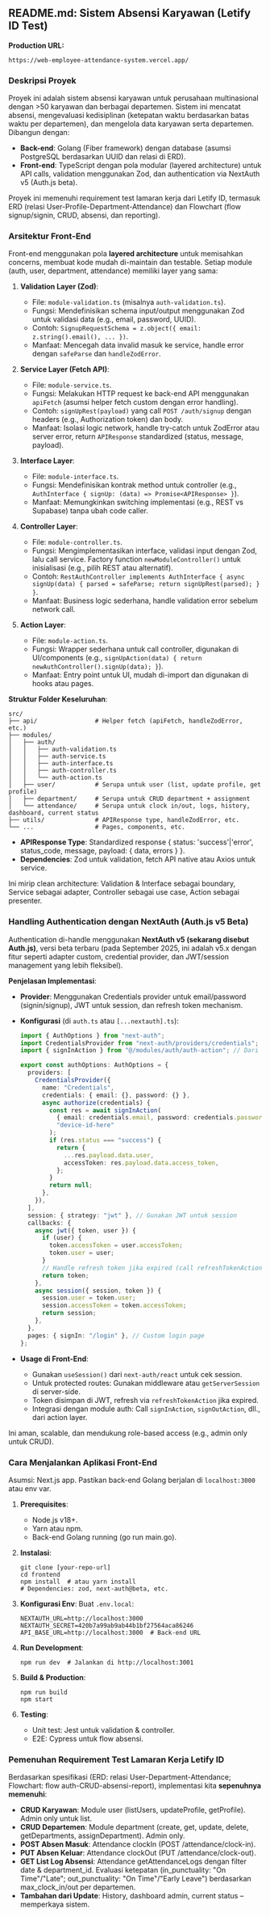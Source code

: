 ## README.md: Sistem Absensi Karyawan (Letify ID Test)

**Production URL:**

```
https://web-employee-attendance-system.vercel.app/
```

### Deskripsi Proyek

Proyek ini adalah sistem absensi karyawan untuk perusahaan multinasional dengan >50 karyawan dan berbagai departemen. Sistem ini mencatat absensi, mengevaluasi kedisiplinan (ketepatan waktu berdasarkan batas waktu per departemen), dan mengelola data karyawan serta departemen. Dibangun dengan:

- **Back-end**: Golang (Fiber framework) dengan database (asumsi PostgreSQL berdasarkan UUID dan relasi di ERD).
- **Front-end**: TypeScript dengan pola modular (layered architecture) untuk API calls, validation menggunakan Zod, dan authentication via NextAuth v5 (Auth.js beta).

Proyek ini memenuhi requirement test lamaran kerja dari Letify ID, termasuk ERD (relasi User-Profile-Department-Attendance) dan Flowchart (flow signup/signin, CRUD, absensi, dan reporting).

### Arsitektur Front-End

Front-end menggunakan pola **layered architecture** untuk memisahkan concerns, membuat kode mudah di-maintain dan testable. Setiap module (auth, user, department, attendance) memiliki layer yang sama:

1. **Validation Layer (Zod)**:

   - File: `module-validation.ts` (misalnya `auth-validation.ts`).
   - Fungsi: Mendefinisikan schema input/output menggunakan Zod untuk validasi data (e.g., email, password, UUID).
   - Contoh: `SignupRequestSchema = z.object({ email: z.string().email(), ... })`.
   - Manfaat: Mencegah data invalid masuk ke service, handle error dengan `safeParse` dan `handleZodError`.

2. **Service Layer (Fetch API)**:

   - File: `module-service.ts`.
   - Fungsi: Melakukan HTTP request ke back-end API menggunakan `apiFetch` (asumsi helper fetch custom dengan error handling).
   - Contoh: `signUpRest(payload)` yang call `POST /auth/signup` dengan headers (e.g., Authorization token) dan body.
   - Manfaat: Isolasi logic network, handle try-catch untuk ZodError atau server error, return `APIResponse` standardized (status, message, payload).

3. **Interface Layer**:

   - File: `module-interface.ts`.
   - Fungsi: Mendefinisikan kontrak method untuk controller (e.g., `AuthInterface { signUp: (data) => Promise<APIResponse> }`).
   - Manfaat: Memungkinkan switching implementasi (e.g., REST vs Supabase) tanpa ubah code caller.

4. **Controller Layer**:

   - File: `module-controller.ts`.
   - Fungsi: Mengimplementasikan interface, validasi input dengan Zod, lalu call service. Factory function `newModuleController()` untuk inisialisasi (e.g., pilih REST atau alternatif).
   - Contoh: `RestAuthController implements AuthInterface { async signUp(data) { parsed = safeParse; return signUpRest(parsed); } }`.
   - Manfaat: Business logic sederhana, handle validation error sebelum network call.

5. **Action Layer**:
   - File: `module-action.ts`.
   - Fungsi: Wrapper sederhana untuk call controller, digunakan di UI/components (e.g., `signUpAction(data) { return newAuthController().signUp(data); }`).
   - Manfaat: Entry point untuk UI, mudah di-import dan digunakan di hooks atau pages.

**Struktur Folder Keseluruhan**:

```
src/
├── api/                # Helper fetch (apiFetch, handleZodError, etc.)
├── modules/
│   ├── auth/
│   │   ├── auth-validation.ts
│   │   ├── auth-service.ts
│   │   ├── auth-interface.ts
│   │   ├── auth-controller.ts
│   │   └── auth-action.ts
│   ├── user/           # Serupa untuk user (list, update profile, get profile)
│   ├── department/     # Serupa untuk CRUD department + assignment
│   └── attendance/     # Serupa untuk clock in/out, logs, history, dashboard, current status
├── utils/              # APIResponse type, handleZodError, etc.
└── ...                 # Pages, components, etc.
```

- **APIResponse Type**: Standardized response { status: 'success'|'error', status_code, message, payload: { data, errors } }.
- **Dependencies**: Zod untuk validation, fetch API native atau Axios untuk service.

Ini mirip clean architecture: Validation & Interface sebagai boundary, Service sebagai adapter, Controller sebagai use case, Action sebagai presenter.

### Handling Authentication dengan NextAuth (Auth.js v5 Beta)

Authentication di-handle menggunakan **NextAuth v5 (sekarang disebut Auth.js)**, versi beta terbaru (pada September 2025, ini adalah v5.x dengan fitur seperti adapter custom, credential provider, dan JWT/session management yang lebih fleksibel).

**Penjelasan Implementasi**:

- **Provider**: Menggunakan Credentials provider untuk email/password (signin/signup), JWT untuk session, dan refresh token mechanism.
- **Konfigurasi** (di `auth.ts` atau `[...nextauth].ts`):

  ```typescript
  import { AuthOptions } from "next-auth";
  import CredentialsProvider from "next-auth/providers/credentials";
  import { signInAction } from "@/modules/auth/auth-action"; // Dari action layer

  export const authOptions: AuthOptions = {
    providers: [
      CredentialsProvider({
        name: "Credentials",
        credentials: { email: {}, password: {} },
        async authorize(credentials) {
          const res = await signInAction(
            { email: credentials.email, password: credentials.password },
            "device-id-here"
          );
          if (res.status === "success") {
            return {
              ...res.payload.data.user,
              accessToken: res.payload.data.access_token,
            };
          }
          return null;
        },
      }),
    ],
    session: { strategy: "jwt" }, // Gunakan JWT untuk session
    callbacks: {
      async jwt({ token, user }) {
        if (user) {
          token.accessToken = user.accessToken;
          token.user = user;
        }
        // Handle refresh token jika expired (call refreshTokenAction)
        return token;
      },
      async session({ session, token }) {
        session.user = token.user;
        session.accessToken = token.accessToken;
        return session;
      },
    },
    pages: { signIn: "/login" }, // Custom login page
  };
  ```

- **Usage di Front-End**:
  - Gunakan `useSession()` dari `next-auth/react` untuk cek session.
  - Untuk protected routes: Gunakan middleware atau `getServerSession` di server-side.
  - Token disimpan di JWT, refresh via `refreshTokenAction` jika expired.
  - Integrasi dengan module auth: Call `signInAction`, `signOutAction`, dll., dari action layer.

Ini aman, scalable, dan mendukung role-based access (e.g., admin only untuk CRUD).

### Cara Menjalankan Aplikasi Front-End

Asumsi: Next.js app. Pastikan back-end Golang berjalan di `localhost:3000` atau env var.

1. **Prerequisites**:

   - Node.js v18+.
   - Yarn atau npm.
   - Back-end Golang running (go run main.go).

2. **Instalasi**:

   ```
   git clone [your-repo-url]
   cd frontend
   npm install  # atau yarn install
   # Dependencies: zod, next-auth@beta, etc.
   ```

3. **Konfigurasi Env**:
   Buat `.env.local`:

   ```
   NEXTAUTH_URL=http://localhost:3000
   NEXTAUTH_SECRET=420b7a99ab9ab44b1bf27564aca86246
   API_BASE_URL=http://localhost:3000  # Back-end URL
   ```

4. **Run Development**:

   ```
   npm run dev  # Jalankan di http://localhost:3001
   ```

5. **Build & Production**:

   ```
   npm run build
   npm start
   ```

6. **Testing**:
   - Unit test: Jest untuk validation & controller.
   - E2E: Cypress untuk flow absensi.

### Pemenuhan Requirement Test Lamaran Kerja Letify ID

Berdasarkan spesifikasi (ERD: relasi User-Department-Attendance; Flowchart: flow auth-CRUD-absensi-report), implementasi kita **sepenuhnya memenuhi**:

- **CRUD Karyawan**: Module user (listUsers, updateProfile, getProfile). Admin only untuk list.
- **CRUD Departemen**: Module department (create, get, update, delete, getDepartments, assignDepartment). Admin only.
- **POST Absen Masuk**: Attendance clockIn (POST /attendance/clock-in).
- **PUT Absen Keluar**: Attendance clockOut (PUT /attendance/clock-out).
- **GET List Log Absensi**: Attendance getAttendanceLogs dengan filter date & department_id. Evaluasi ketepatan (in_punctuality: "On Time"/"Late"; out_punctuality: "On Time"/"Early Leave") berdasarkan max_clock_in/out per departemen.
- **Tambahan dari Update**: History, dashboard admin, current status – memperkaya sistem.
